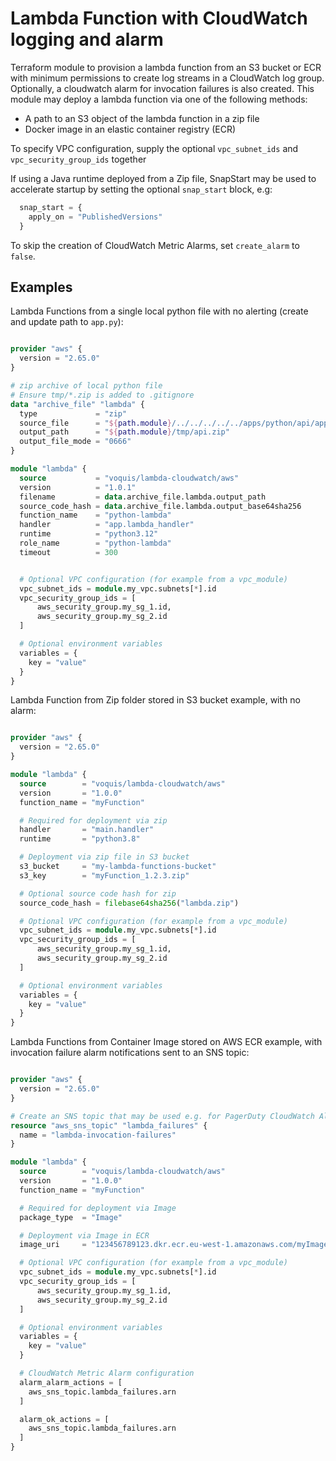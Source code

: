 Lambda Function with CloudWatch logging and alarm
===
Terraform module to provision a lambda function from an S3 bucket or ECR with minimum permissions to create log streams in a CloudWatch log group.
Optionally, a cloudwatch alarm for invocation failures is also created.
This module may deploy a lambda function via one of the following methods:
- A path to an S3 object of the lambda function in a zip file
- Docker image in an elastic container registry (ECR)

To specify VPC configuration, supply the optional `vpc_subnet_ids` and `vpc_security_group_ids` together

If using a Java runtime deployed from a Zip file, SnapStart may be used to accelerate startup by setting the optional `snap_start` block, e.g:
```terraform
  snap_start = {
    apply_on = "PublishedVersions"
  }
```

To skip the creation of CloudWatch Metric Alarms, set `create_alarm` to `false`.

## Examples

Lambda Functions from a single local python file with no alerting (create and update path to `app.py`):
```terraform

provider "aws" {
  version = "2.65.0"
}

# zip archive of local python file
# Ensure tmp/*.zip is added to .gitignore
data "archive_file" "lambda" {
  type             = "zip"
  source_file      = "${path.module}/../../../../../apps/python/api/app.py"
  output_path      = "${path.module}/tmp/api.zip"
  output_file_mode = "0666"
}

module "lambda" {
  source           = "voquis/lambda-cloudwatch/aws"
  version          = "1.0.1"
  filename         = data.archive_file.lambda.output_path
  source_code_hash = data.archive_file.lambda.output_base64sha256
  function_name    = "python-lambda"
  handler          = "app.lambda_handler"
  runtime          = "python3.12"
  role_name        = "python-lambda"
  timeout          = 300


  # Optional VPC configuration (for example from a vpc_module)
  vpc_subnet_ids = module.my_vpc.subnets[*].id
  vpc_security_group_ids = [
      aws_security_group.my_sg_1.id,
      aws_security_group.my_sg_2.id
  ]

  # Optional environment variables
  variables = {
    key = "value"
  }
}
```


Lambda Function from Zip folder stored in S3 bucket example, with no alarm:
```terraform

provider "aws" {
  version = "2.65.0"
}

module "lambda" {
  source        = "voquis/lambda-cloudwatch/aws"
  version       = "1.0.0"
  function_name = "myFunction"

  # Required for deployment via zip
  handler       = "main.handler"
  runtime       = "python3.8"

  # Deployment via zip file in S3 bucket
  s3_bucket     = "my-lambda-functions-bucket"
  s3_key        = "myFunction_1.2.3.zip"

  # Optional source code hash for zip
  source_code_hash = filebase64sha256("lambda.zip")

  # Optional VPC configuration (for example from a vpc_module)
  vpc_subnet_ids = module.my_vpc.subnets[*].id
  vpc_security_group_ids = [
      aws_security_group.my_sg_1.id,
      aws_security_group.my_sg_2.id
  ]

  # Optional environment variables
  variables = {
    key = "value"
  }
}
```

Lambda Functions from Container Image stored on AWS ECR example, with invocation failure alarm notifications sent to an SNS topic:
```terraform

provider "aws" {
  version = "2.65.0"
}

# Create an SNS topic that may be used e.g. for PagerDuty CloudWatch Alarms integration
resource "aws_sns_topic" "lambda_failures" {
  name = "lambda-invocation-failures"
}

module "lambda" {
  source        = "voquis/lambda-cloudwatch/aws"
  version       = "1.0.0"
  function_name = "myFunction"

  # Required for deployment via Image
  package_type  = "Image"

  # Deployment via Image in ECR
  image_uri     = "123456789123.dkr.ecr.eu-west-1.amazonaws.com/myImage:latest"

  # Optional VPC configuration (for example from a vpc_module)
  vpc_subnet_ids = module.my_vpc.subnets[*].id
  vpc_security_group_ids = [
      aws_security_group.my_sg_1.id,
      aws_security_group.my_sg_2.id
  ]

  # Optional environment variables
  variables = {
    key = "value"
  }

  # CloudWatch Metric Alarm configuration
  alarm_alarm_actions = [
    aws_sns_topic.lambda_failures.arn
  ]

  alarm_ok_actions = [
    aws_sns_topic.lambda_failures.arn
  ]
}
```
